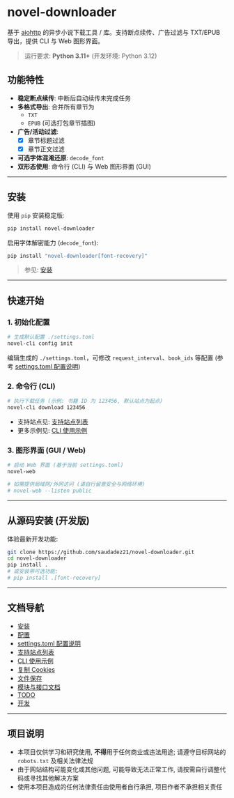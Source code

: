 # novel-downloader

基于 [aiohttp](https://github.com/aio-libs/aiohttp) 的异步小说下载工具 / 库。支持断点续传、广告过滤与 TXT/EPUB 导出，提供 CLI 与 Web 图形界面。

> 运行要求: **Python 3.11+** (开发环境: Python 3.12)

## 功能特性

* **稳定断点续传**: 中断后自动续传未完成任务
* **多格式导出**: 合并所有章节为
  * `TXT`
  * `EPUB` (可选打包章节插图)
* **广告/活动过滤**:
  * [x] 章节标题过滤
  * [x] 章节正文过滤
* **可选字体混淆还原**: `decode_font`
* **双形态使用**: 命令行 (CLI) 与 Web 图形界面 (GUI)

---

## 安装

使用 `pip` 安装稳定版:

```bash
pip install novel-downloader
```

启用字体解密能力 (`decode_font`):

```bash
pip install "novel-downloader[font-recovery]"
```

> 参见: [安装](docs/1-installation.md)

---

## 快速开始

### 1. 初始化配置

```bash
# 生成默认配置 ./settings.toml
novel-cli config init
```

编辑生成的 `./settings.toml`，可修改 `request_interval`、`book_ids` 等配置 (参考 [settings.toml 配置说明](docs/3-settings-schema.md))

### 2. 命令行 (CLI)

```bash
# 执行下载任务 (示例: 书籍 ID 为 123456, 默认站点为起点)
novel-cli download 123456
```

* 支持站点见: [支持站点列表](docs/4-supported-sites.md)
* 更多示例见: [CLI 使用示例](docs/5-cli-usage-examples.md)

### 3. 图形界面 (GUI / Web)

```bash
# 启动 Web 界面 (基于当前 settings.toml)
novel-web

# 如需提供局域网/外网访问 (请自行留意安全与网络环境)
# novel-web --listen public
```

---

## 从源码安装 (开发版)

体验最新开发功能:

```bash
git clone https://github.com/saudadez21/novel-downloader.git
cd novel-downloader
pip install .
# 或安装带可选功能:
# pip install .[font-recovery]
```

---

## 文档导航

* [安装](docs/1-installation.md)
* [配置](docs/2-configuration.md)
* [settings.toml 配置说明](docs/3-settings-schema.md)
* [支持站点列表](docs/4-supported-sites.md)
* [CLI 使用示例](docs/5-cli-usage-examples.md)
* [复制 Cookies](docs/copy-cookies.md)
* [文件保存](docs/file-saving.md)
* [模块与接口文档](docs/api/README.md)
* [TODO](docs/todo.md)
* [开发](docs/develop.md)

---

## 项目说明

* 本项目仅供学习和研究使用, **不得**用于任何商业或违法用途; 请遵守目标网站的 `robots.txt` 及相关法律法规
* 由于网站结构可能变化或其他问题, 可能导致无法正常工作, 请按需自行调整代码或寻找其他解决方案
* 使用本项目造成的任何法律责任由使用者自行承担, 项目作者不承担相关责任
